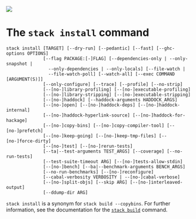 <div class="hidden-warning"><a href="https://docs.haskellstack.org/"><img src="https://cdn.jsdelivr.net/gh/commercialhaskell/stack/doc/img/hidden-warning.svg"></a></div>

# The `stack install` command

~~~text
stack install [TARGET] [--dry-run] [--pedantic] [--fast] [--ghc-options OPTIONS]
              [--flag PACKAGE:[-]FLAG] [--dependencies-only | --only-snapshot |
                --only-dependencies | --only-locals] [--file-watch |
                --file-watch-poll] [--watch-all] [--exec COMMAND [ARGUMENT(S)]]
              [--only-configure] [--trace] [--profile] [--no-strip]
              [--[no-]library-profiling] [--[no-]executable-profiling]
              [--[no-]library-stripping] [--[no-]executable-stripping]
              [--[no-]haddock] [--haddock-arguments HADDOCK_ARGS]
              [--[no-]open] [--[no-]haddock-deps] [--[no-]haddock-internal]
              [--[no-]haddock-hyperlink-source] [--[no-]haddock-for-hackage]
              [--[no-]copy-bins] [--[no-]copy-compiler-tool] [--[no-]prefetch]
              [--[no-]keep-going] [--[no-]keep-tmp-files] [--[no-]force-dirty]
              [--[no-]test] [--[no-]rerun-tests]
              [--ta|--test-arguments TEST_ARGS] [--coverage] [--no-run-tests]
              [--test-suite-timeout ARG] [--[no-]tests-allow-stdin]
              [--[no-]bench] [--ba|--benchmark-arguments BENCH_ARGS]
              [--no-run-benchmarks] [--[no-]reconfigure]
              [--cabal-verbosity VERBOSITY | --[no-]cabal-verbose]
              [--[no-]split-objs] [--skip ARG] [--[no-]interleaved-output]
              [--ddump-dir ARG]
~~~

`stack install` is a synonym for `stack build --copybins`. For further
information, see the documentation for the [`stack build`](build_command.md)
command.

